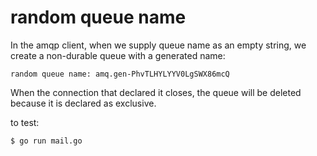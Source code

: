 # random queue name

In the amqp client, when we supply queue name as an empty string, we create a
non-durable queue with a generated name:

    random queue name: amq.gen-PhvTLHYLYYV0LgSWX86mcQ


When the connection that declared it closes, the queue will be deleted because
it is declared as exclusive.

to test:

    $ go run mail.go
